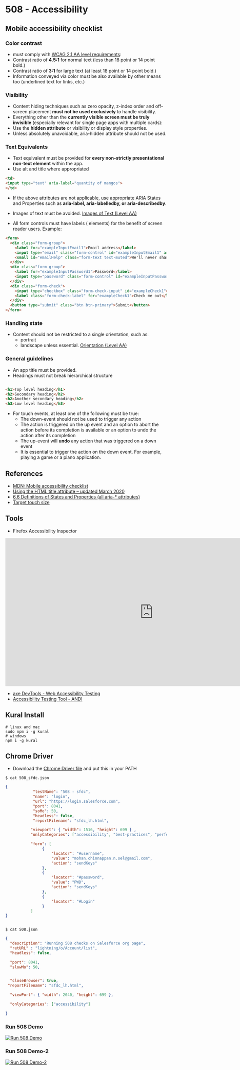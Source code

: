 # 508 - Accessibility

## Mobile accessibility checklist


### Color contrast
- must comply with [WCAG 2.1 AA level requirements](https://www.w3.org/TR/WCAG/#contrast-minimum):
- Contrast ratio of **4.5:1** for normal text (less than 18 point or 14 point bold.)
- Contrast ratio of **3:1** for large text (at least 18 point or 14 point bold.)
- Information conveyed via color must be also available by other means too (underlined text for links, etc.)

### Visibility
- Content hiding techniques such as zero opacity, z-index order and off-screen placement **must not be used exclusively** to handle visibility.
- Everything other than the **currently visible screen must be truly invisible** (especially relevant for single page apps with multiple cards):
- Use the **hidden attribute** or visibility or display style properties.
- Unless absolutely unavoidable, aria-hidden attribute should not be used.

### Text Equivalents
- Text equivalent must be provided for **every non-strictly presentational non-text element** within the app. 
- Use alt and title where appropriated 
```html
<td>
<input type="text" aria-label="quantity of mangos">
</td>
```
- If the above attributes are not applicable, use appropriate ARIA States and Properties such as **aria-label, aria-labelledby, or aria-describedby**.

- Images of text must be avoided. [Images of Text (Level AA)](https://www.w3.org/WAI/WCAG21/Understanding/images-of-text.html)
- All form controls must have labels (<label> elements) for the benefit of screen reader users. Example:
```html
<form>
  <div class="form-group">
    <label for="exampleInputEmail1">Email address</label>
    <input type="email" class="form-control" id="exampleInputEmail1" aria-describedby="emailHelp" placeholder="Enter email">
    <small id="emailHelp" class="form-text text-muted">We'll never share your email with anyone else.</small>
  </div>
  <div class="form-group">
    <label for="exampleInputPassword1">Password</label>
    <input type="password" class="form-control" id="exampleInputPassword1" placeholder="Password">
  </div>
  <div class="form-check">
    <input type="checkbox" class="form-check-input" id="exampleCheck1">
    <label class="form-check-label" for="exampleCheck1">Check me out</label>
  </div>
  <button type="submit" class="btn btn-primary">Submit</button>
</form>
```

### Handling state
- Content should not be restricted to a single orientation, such as:
    -  portrait 
    - landscape
 unless essential. [Orientation (Level AA)](https://www.w3.org/WAI/WCAG21/Understanding/orientation.html)

 ### General guidelines
 - An app title must be provided.
 - Headings must not break hierarchical structure 

 ```html

<h1>Top level heading</h1>
<h2>Secondary heading</h2>
<h2>Another secondary heading</h2>
<h3>Low level heading</h3>

```
- For touch events, at least one of the following must be true:
    - The down-event should not be used to trigger any action
    - The action is triggered on the up event and an option to abort the action before its completion is available or an option to undo the action after its completion
    - The up-event will **undo** any action that was triggered on a down event
    - It is essential to trigger the action on the down event. For example, playing a game or a piano application.






## References
- [MDN: Mobile accessibility checklist](https://developer.mozilla.org/en-US/docs/Web/Accessibility/Mobile_accessibility_checklist#focus)
- [Using the HTML title attribute – updated March 2020](https://www.tpgi.com/using-the-html-title-attribute-updated/)
- [6.6 Definitions of States and Properties (all aria-* attributes)](https://www.w3.org/TR/wai-aria-1.1/#state_prop_def)
- [Target touch size](https://www.bbc.co.uk/accessibility/forproducts/guides/mobile/target-touch-size)


## Tools
-  Firefox Accessibility Inspector
<iframe width="920" height="460" src="https://www.youtube.com/embed/7mqqgIxX_NU" title="YouTube video player" frameborder="0" allow="accelerometer; autoplay; clipboard-write; encrypted-media; gyroscope; picture-in-picture; web-share" allowfullscreen></iframe>


- [axe DevTools - Web Accessibility Testing](https://chrome.google.com/webstore/detail/axe-devtools-web-accessib/lhdoppojpmngadmnindnejefpokejbdd)
- [Accessibility Testing Tool - ANDI](https://www.ssa.gov/accessibility/andi/help/install.html)


## Kural  Install
```
# linux and mac
sudo npm i -g kural
# windows
npm i -g kural

```
## Chrome Driver

- Download the [Chrome Driver file](https://raw.githubusercontent.com/mohan-chinnappan-n/kural-docs/master/browser/chromedriver) and put this in your PATH



```
$ cat 508_sfdc.json
```

```json
{
            "testName": "508 - sfdc",
            "name": "login",
            "url": "https://login.salesforce.com",
            "port": 8041,
            "soMo": 50,
            "headless": false,
            "reportFilename": "sfdc_lh.html",

           "viewport": { "width": 1516, "height": 699 } ,
           "onlyCategories": ["accessibility", "best-practices", "performance", "pwa", "seo" ],

           "form": [
                {
                    "locator": "#username",
                    "value": "mohan.chinnappan.n.sel@gmail.com",
                    "action": "sendKeys"
                },
                {
                    "locator": "#password",
                    "value": "PWD",
                    "action": "sendKeys"
                },
                {
                    "locator": "#Login"
                }
           ]
}

```

```

$ cat 508.json
```
```json
{
  "description": "Running 508 checks on Salesforce org page",
  "retURL" : "lightning/o/Account/list",
  "headless": false,

  "port": 8041,
  "slowMo": 50,


  "closeBrowser": true,
 "reportFilename": "sfdc_lh.html",

  "viewPort": { "width": 2040, "height": 699 },

  "onlyCategories": ["accessibility"]

}
```

### Run 508 Demo
[![Run 508 Demo](https://raw.githubusercontent.com/mohan-chinnappan-n/kural-docs/master/img/508-1.webm.gif)](https://raw.githubusercontent.com/mohan-chinnappan-n/kural-docs/master/img/508-1.webm.gif)

### Run 508 Demo-2
[![Run 508 Demo-2](https://raw.githubusercontent.com/mohan-chinnappan-n/kural-docs/master/img/508-2.webm.gif)](https://raw.githubusercontent.com/mohan-chinnappan-n/kural-docs/master/img/508-2.webm.gif)


